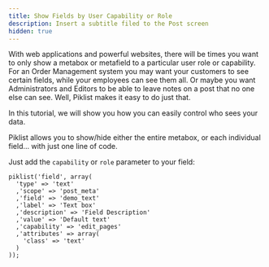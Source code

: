 ```yaml
---
title: Show Fields by User Capability or Role
description: Insert a subtitle filed to the Post screen
hidden: true
---
```


With web applications and powerful websites, there will be times you want to only show a metabox or metafield to a particular user role or capability. For an Order Management system you may want your customers to see certain fields, while your employees can see them all. Or maybe you want Administrators and Editors to be able to leave notes on a post that no one else can see.  Well, Piklist makes it easy to do just that.

In this tutorial, we will show you how you can easily control who sees your data.

Piklist allows you to show/hide either the entire metabox, or each individual field… with just one line of code.

Just add the `capability` or `role` parameter to your field:
```
piklist('field', array(
  'type' => 'text'
  ,'scope' => 'post_meta'
  ,'field' => 'demo_text'
  ,'label' => 'Text box'
  ,'description' => 'Field Description'
  ,'value' => 'Default text'
  ,'capability' => 'edit_pages'
  ,'attributes' => array(
    'class' => 'text'
  )
));
```
